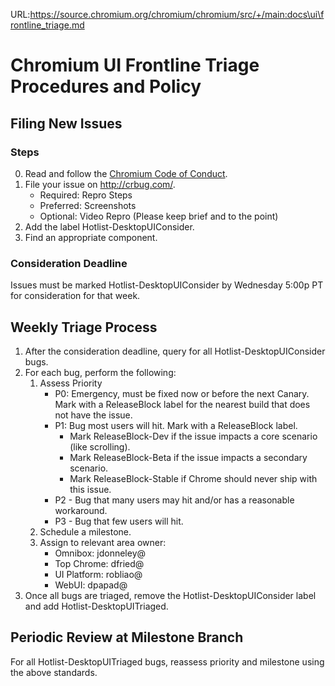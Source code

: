 URL:https://source.chromium.org/chromium/chromium/src/+/main:docs\ui\frontline_triage.md
# Chromium UI Frontline Triage Procedures and Policy

## Filing New Issues

### Steps

0. Read and follow the [Chromium Code of Conduct](https://chromium.googlesource.com/chromium/src/+/main/CODE_OF_CONDUCT.md).
1. File your issue on http://crbug.com/.
   * Required: Repro Steps
   * Preferred: Screenshots
   * Optional: Video Repro (Please keep brief and to the point)
2. Add the label Hotlist-DesktopUIConsider.
3. Find an appropriate component.

### Consideration Deadline
Issues must be marked Hotlist-DesktopUIConsider by Wednesday 5:00p PT for
consideration for that week.

## Weekly Triage Process
1. After the consideration deadline, query for all Hotlist-DesktopUIConsider
   bugs.
2. For each bug, perform the following:
   1. Assess Priority
      * P0: Emergency, must be fixed now or before the next Canary. Mark with a
            ReleaseBlock label for the nearest build that does not have the
            issue.
      * P1: Bug most users will hit. Mark with a ReleaseBlock label.
        * Mark ReleaseBlock-Dev if the issue impacts a core scenario (like
          scrolling).
        * Mark ReleaseBlock-Beta if the issue impacts a secondary scenario.
        * Mark ReleaseBlock-Stable if Chrome should never ship with this issue.
      * P2 - Bug that many users may hit and/or has a reasonable workaround.
      * P3 - Bug that few users will hit.
   2. Schedule a milestone.
   3. Assign to relevant area owner:
      * Omnibox: jdonneley@
      * Top Chrome: dfried@
      * UI Platform: robliao@
      * WebUI: dpapad@
3. Once all bugs are triaged, remove the Hotlist-DesktopUIConsider label and add
   Hotlist-DesktopUITriaged.

## Periodic Review at Milestone Branch
For all Hotlist-DesktopUITriaged bugs, reassess priority and milestone using the
above standards.
